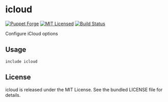 icloud
==============

[![Puppet Forge](https://img.shields.io/puppetforge/v/halyard/icloud.svg)](https://forge.puppetlabs.com/halyard/icloud)
[![MIT Licensed](https://img.shields.io/badge/license-MIT-green.svg)](https://tldrlegal.com/license/mit-license)
[![Build Status](https://img.shields.io/travis/com/halyard/puppet-icloud.svg)](https://travis-ci.com/halyard/puppet-icloud)

Configure iCloud options

## Usage

```puppet
include icloud
```

## License

icloud is released under the MIT License. See the bundled LICENSE file for details.

